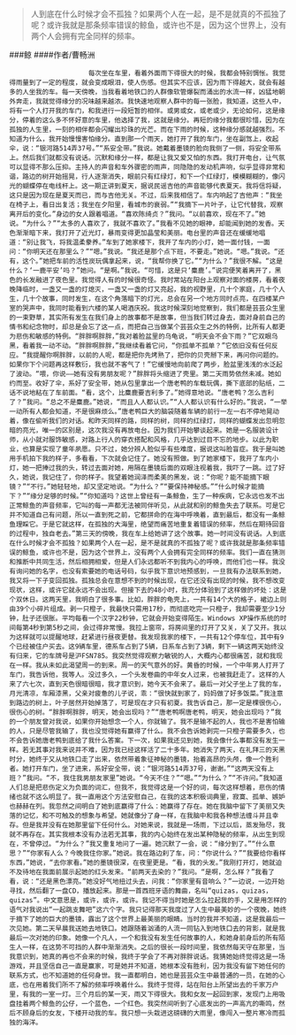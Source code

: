 > 人到底在什么时候才会不孤独？如果两个人在一起，是不是就真的不孤独了呢？或许我就是那条频率错误的鲸鱼，或许也不是，因为这个世界上，没有两个人会拥有完全同样的频率。

###鲸
####作者/曹畅洲

						每次坐在车里，看着外面雨下得很大的时候，我都会特别惆怅。我觉得雨量到了一定的程度，就会变成眼泪，使人伤感。但其实不应该，因为雨下得越大，就会有越多的人坐我的车。每一天傍晚，当我看着地铁口的人群像软管爆裂而涌出的水流一样，凶猛地朝外奔走，我就觉得缘分的况味越来越浓。我快速地观察人群中的每一张脸，我知道，这些人中，将有一个人打开我的车门，和我进行一段短暂的相伴。或男或女，或老或少，无论如何，这是缘分，停着的这么多不怀好意的车里，他选择了我，这就是缘分。再短的缘分我都很珍惜，因为在孤独的人生里，一刻的相伴都会闪耀出珍珠的光芒。而在下雨的时候，这种缘分感就越强烈。不知道为什么，我开始慢慢害怕缘分。直到那一个雨天，她打开了我的车门，坐在副驾上，收起伞，说：“银河路514弄37号。”“系安全带。”我说。她戴着墨镜的脸向我侧了一侧，将安全带系上。然后我们就都没有说话。沉默和缘分一样，都是让我又爱又怕的东西。我打开电台，让气氛可以显得不那么压抑。主持人的声音和车外骤密的雨声，同隐隐的发动机声响，似乎显得非常和谐，路边的树开始摇晃，行人逐渐消失，眼前只有红绿灯，和下一个红绿灯，模模糊糊的，像闪光的蝴蝶停在电线杆上。这一期正讲到夏天，据说民谣吉他的声音能够代表夏天。我将信将疑，这只是因为现在是夏天而已，而与吉他无关。不过，后来我相信了。车内响起了吉他声：“我坐在椅子上，看日出复活；我坐在夕阳里，看城市的衰弱。”“我摘下一片叶子，让它代替我，观察离开后的变化。”身边的女人跟着唱道。“喜欢陈绮贞？”我问。“以前喜欢，现在不了。”她说。“为什么？”“太多的人喜欢了，我就不喜欢了。”我看不见她的眼神，却能闻到她的发香。天色渐渐暗下来，我打开了近光灯，暴雨变得更加晶莹和美丽。电台里的声音还在缓缓地唱道：“别让我飞，将我温柔豢养。”车到了她家楼下，我开了车内的小灯，她一面付钱，一面问：“你明天还在那里么？”“嗯。”我说。“我还是那个点下班，不要走。”她说。“嗯。”我说。“还有，这个。”她把车前的活性炭玩偶拿起来，说，“我帮你换了它。”“为什么？”我很不解。“这是什么？‘一鹿平安’吗？”她问。“是啊。”我说。“可惜，这是只‘麋鹿’。”说完便笑着离开了，黑色的长发融进了夜色里。我觉得人有的时候很奇怪。我时常站在阳台上观察对面的楼房，看着夜晚降临时，一盏又一盏的灯熄灭，一盏又一盏的灯又亮起，我的视野里，几十个家庭，几十个人生，几十个故事，同时发生，在这个角落暗下的灯光，总会在另一个地方同时点亮，在四楼某户室的哭声中，我同时能看到六楼的某人喝酒庆祝。我这时候深刻地觉察到，我们都是芸芸众生里的一束野草，其实所有发生在我们身上的故事都不是故事，但当我们转过身去，面对身前自己的情书和纪念物时，却总是会忘了这一点，而把自己当做某个芸芸众生之外的特例，比所有人都更为悲伤和敏感的特例。“胖胖啊胖胖，”我对着脸盆里的乌龟说，“明天会不会下雨？”它双眼乌黑，看着我一动不动。“胖胖啊胖胖，”我继续看着它问，“你孤单不孤单？”它依旧没有任何反应。“我提醒你啊胖胖，以前的人呢，都是把你先烤熟了，把你的贝壳掰下来，再问你问题的。如果你下个问题再这样敷衍，我也就不客气了！”它缓慢地向前爬了两步，脸盆里浅浅的水泛起了波动。“喂，你说——她有没有男朋友呢？”胖胖将头缩进了壳里。第二天雨势依然未减。她如约而至。收好了伞，系好了安全带，她从包里拿出一个唐老鸭的车载玩偶，撕下底部的贴纸，二话不说地粘在了车前面。“看，这个，比麋鹿要吉利多了。”她得意地说。“唐老鸭？怎么吉利了？”我问。“总之不是麋鹿。”她说，“而且人人都认识。”“人人都认识有什么好的。”我说，“一举一动所有人都会知道，不是很麻烦么。”唐老鸭巨大的脑袋随着车辆的前行一左一右不停地晃动着，像在偷听我们的对话。和昨天同样的路，同样的树，同样的红绿灯，同样的蝴蝶发出忽明忽暗的亮光，唯一的区别是，这次我没有再放电台。因为我们开始攀谈起来。她是一名服装设计师，从小就对服饰敏感，对路上行人的穿衣搭配和风格，几乎达到过目不忘的地步。以此为职业，也算是实现了童年夙愿。只不过，她分辨人脸似乎有些难度，据说这叫脸盲症。我于是叫她用手机拍下我的样子，多看看，下次就会记住了。她没有照做。到了她家楼下，我开了车内小灯，她一把捧过我的头，转过去面对她，用隔在墨镜后面的双眼注视着我，我吓了一跳。过了好久，她说，我记住了，你的样子。我望着她润泽而柔美的黑发，说：“你呢？能不能摘下眼镜？”“不行。”她轻轻地，却又坚定地说。“为什么？”“要保持神秘感。”“什么时候才能摘下？”“缘分足够的时候。”“你知道吗？这世上曾经有一条鲸鱼，生了一种疾病，它永远也发不出正常鲸鱼的声音频率，它叫的每一声都无法被同伴听见，从此就和别的鲸鱼失去了联系。可是它并不知道自己有问题，所以一直到死之前，它都拼命的在海中呼唤着，直到最后，都没有一条鲸鱼理睬它。于是它就这样，在孤独的大海里，绝望而痛苦地重复着错误的频率，然后在期待回音的过程中，独自老去。”第三天的傍晚，我在车上给她讲了这个故事。她一时间没有说话。人到底在什么时候才会不孤独？如果两个人在一起，是不是就真的不孤独了呢？或许我就是那条频率错误的鲸鱼，或许也不是，因为这个世界上，没有两个人会拥有完全同样的频率。我们一直在猜测和推断中共同生活，然后相拥相爱，但是人们永远都听不到我内心的呼唤，而他们也一样。我没有询问她的名字，也没有索要她的电话号码，似乎我下意识地预感到，一旦我有办法联系到她，我又将一下子变回孤独。孤独总会在意想不到的时候出现，在它还没有出现的时候，我不想改变现状，这样，或许它就永远不会出现。但接下去的48小时，我充分体验到了这样做的坏处：这是个双休日。这两天里，我明白了很多事。比如，胖胖的龟壳上，一共有14个大的格子，裙边上则由39个小碎片组成。剥一只橙子，我最快只需用17秒，而彻底吃完一只橙子，我却需要至少1分钟，肚子还很胀。平均每看一个汉字22秒钟，它就会开始变得陌生。Windows XP操作系统的时间每第4秒到第5秒之间，会过得非常慢。我拉上窗帘，将房间里的灯开了又关，关了又开。我以为这样就可以提醒地球，赶紧进行昼夜更替。我发现我家的楼下，一共有12个停车位，其中有9个已经被住户买去。这9辆车里，德系车占到了5辆，日系车占到了3辆，剩下一辆这两天始终没有归来，它的车牌号是沪FSN785。我突然觉得观察力敏锐的人，大概内心都很痛苦，就和我现在一样。我从未如此渴望周一的到来。周一的天气意外的好。黄昏的时候，一个中年男人打开了车门，我告诉他，我等人。没过多久，一个头发卷曲的中年女人过来，也被我赶走了。这样的人来了六七次，直到天色很暗很暗，我才意识到，她今天不会来了。最后一对父子坐上了我的车，月光清凉，车厢漆黑，父亲对疲惫的儿子说，乖：“很快就到家了，妈妈做了好多饭菜。”我注意到路边的树上，叶子居然开始掉落了，可是现在才只有初夏。我告诉自己，那一定是棵很伤心，很伤心的树。“胖胖啊胖胖，明天，她会出现吗？”“唐老鸭啊唐老鸭，明天，她会出现吗？”我的一个朋友曾对我说，如果你开始想念一个人，你就输了。我不是输不起的人，我也不是害怕输的人，只是尽管我输了，我也没觉得她有赢得了什么。我不会告诉她剥完一只橙子需要多久，也不会告诉她唐老鸭到底给了我什么答案。下一次，如果我还见到她，我会像什么事都没有发生一样。若无其事对我来说并不难，因为我已经这样活了二十多年。她消失了两天，在礼拜三的天黑时分，她终于又从地铁口走了出来，依然带着象征神秘的墨镜，抬着高昂的头颅，像一个胜利者。她打开车门，坐了进来，系好安全带，说：“银河路514弄37号，谢谢。”“这两天没有上班？”我问。“不，我住我男朋友家里”她说。“今天不住？”“嗯。”“为什么？”“不许问。”我知道人们总是把悲伤定义为负面的词汇，但我不，我觉得这是一个好的词，每次这样想着，悲伤的情绪也就不这么明显了。我一直用这个方法安慰自己，在我的这本积极词典里，寂寞、孤单、嫉妒也赫赫在列。我忽然之间明白了她到底赢得了什么：她赢得了存在。她在我脑中留下了美丽又失落的记忆，和不可触及的想象与希望。她就像分了身一样，在我脑中和我各种想法缠斗并且幸存。但是我并没有在她那里留下任何什么。对她来说，我就是一场雨，下过以后，蒸发殆尽，我就不再存在。其实我根本没有办法若无其事，我的内心始终在发出某种隐秘的频率，从出生到现在，不曾停过。“为什么？”我又重复地问了一遍。她沉默了一会，说：“缘分到了。”“什么意思？”“你家有人么？今晚我住你家。”她说。我在路边刹了车，问：“你说什么？”“我要给你看样东西，”她说，“去你家看。”她的墨镜很深，在夜里更是。“看，我的头发。”我刚打开灯，她就迫不及待地在我面前展示起她的红头发来。“前两天去染的？”我问。“是啊，怎么样？”我看了看，说：“还是黑色漂亮。”她没好气地扭过头去，问我：“你家里有音响么？”一边说，一边开始寻找，然后翻了一盘CD，播放起来。那是一首西班牙语的舞曲，名叫“quizas，quizas，quizas”。中文意思是，或许，或许，或许。我记不得当时她是怎么拉起我的手，又是用怎样的语气对我说出“一起跳支舞吧”这六个字。我只记得那天我度过了人生中最美妙的一个夜晚，她终于摘下了她的巨大的墨镜，露出了这个世界上最美丽的眼睛。当时的我并不知道，这是我最后一次见她。第二天早晨我送她去地铁口。她跟随着汹涌的人流一同钻入到地铁口去的背影，就是我最后一次对她的印象。她像一个凡人，一个和我没有发生任何故事的人，和她身前身后的所有陌生人一样，在这势不可挡的人群中渐渐消失。之后的很长一段时间里，我依然每天守在那里，当我意识到，她真的再也不会来的时候，我终于学会了不再对胖胖说话。我猜她始终觉得这是一场游戏，并且坚信自己一直是赢家，可是她并不知道，她根本没有胜利，因为我没有留下她任何的联系方式，也不知道她的任何身世。我一直都明白，她也是芸芸众生中最普通的一员，在她的心底，也在用着我们所不了解的频率呼唤着什么。我终于觉得，站在阳台上所望出去的千家万户里，有我的一室一灯。三个月后的某一天，雨又下得很大。我和女友一起回到家，发现门上用吸盘挂着两个鲸鱼的公仔，一个蓝色，一个红色。我突然间听到了心底发出的一声高亢的嘶鸣，然后不顾身后的女友，下楼开动我的车。我只想一头栽进这磅礴的大雨里，像闯入一整片寒冷而孤独的海洋。			  		